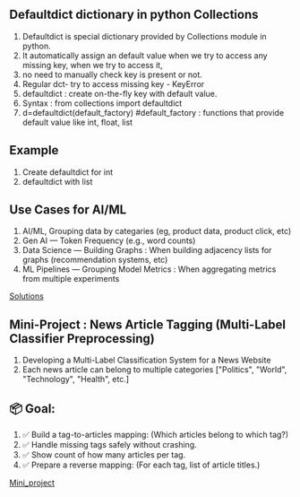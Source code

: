 
## Defaultdict dictionary in python Collections
1. Defaultdict is special dictionary provided by Collections module in python.
2. It automatically assign an default value when we try to access any missing key, when we try to access it,
3. no need to manually check key is present or not.
4. Regular dct- try to access missing key - KeyError
5. defaultdict : create on-the-fly key with default value.
6. Syntax : from collections import defaultdict
7. d=defaultdict(default_factory)  #default_factory : functions that provide default value like int, float, list

## Example 
1. Create defaultdict for int
2. defaultdict with list 

## Use Cases for AI/ML
1. AI/ML, Grouping data by categaries (eg, product data, product click, etc)
2. Gen AI — Token Frequency (e.g., word counts)
3. Data Science — Building Graphs : When building adjacency lists for graphs (recommendation systems, etc)
4. ML Pipelines — Grouping Model Metrics : When aggregating metrics from multiple experiments

[Solutions](defaultdict_exercise.py)

## Mini-Project : News Article Tagging (Multi-Label Classifier Preprocessing)
1. Developing a Multi-Label Classification System for a News Website
2. Each news article can belong to multiple categories ["Politics", "World", "Technology", "Health", etc.]

## 📦 Goal:
1. ✅ Build a tag-to-articles mapping: (Which articles belong to which tag?)
2. ✅ Handle missing tags safely without crashing.
3. ✅ Show count of how many articles per tag.
4. ✅ Prepare a reverse mapping: (For each tag, list of article titles.)


[Mini_project](mini_project_new_article_tagging.py)